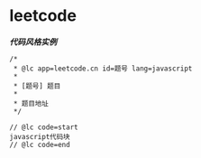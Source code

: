 # leetcode

***代码风格实例***
```
/*
 * @lc app=leetcode.cn id=题号 lang=javascript
 *
 * [题号] 题目
 * 
 * 题目地址
 */

// @lc code=start
javascript代码块
// @lc code=end
```